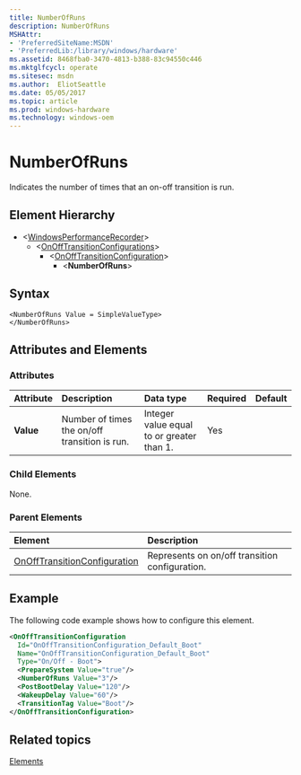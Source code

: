 ```yaml
---
title: NumberOfRuns
description: NumberOfRuns
MSHAttr:
- 'PreferredSiteName:MSDN'
- 'PreferredLib:/library/windows/hardware'
ms.assetid: 8468fba0-3470-4813-b388-83c94550c446
ms.mktglfcycl: operate
ms.sitesec: msdn
ms.author:  EliotSeattle
ms.date: 05/05/2017
ms.topic: article
ms.prod: windows-hardware
ms.technology: windows-oem
---
```



# NumberOfRuns

Indicates the number of times that an on-off transition is run.


## Element Hierarchy

* \<[WindowsPerformanceRecorder](windowsperformancerecorder.md)\>
  * \<[OnOffTransitionConfigurations](onofftransitionconfigurations.md)\>
    * \<[OnOffTransitionConfiguration](onofftransitionconfiguration.md)\>
      * \<**NumberOfRuns**\>


## Syntax

```
<NumberOfRuns Value = SimpleValueType>
</NumberOfRuns>
```


## Attributes and Elements


### Attributes

| Attribute | Description                                   | Data type                                 | Required | Default |
| :-------- | :-------------------------------------------- | :---------------------------------------- | :------- | :------ |
| **Value** | Number of times the on/off transition is run. | Integer value equal to or greater than 1. | Yes      |         |


### Child Elements

None.


### Parent Elements

| Element                                                         | Description                                    |
| :-------------------------------------------------------------- | :--------------------------------------------- |
| [OnOffTransitionConfiguration](onofftransitionconfiguration.md) | Represents on on/off transition configuration. |


## Example

The following code example shows how to configure this element.

```xml
<OnOffTransitionConfiguration
  Id="OnOffTransitionConfiguration_Default_Boot"
  Name="OnOffTransitionConfiguration_Default_Boot"
  Type="On/Off - Boot">
  <PrepareSystem Value="true"/>
  <NumberOfRuns Value="3"/>
  <PostBootDelay Value="120"/>
  <WakeupDelay Value="60"/>
  <TransitionTag Value="Boot"/>
</OnOffTransitionConfiguration>
```


## Related topics

[Elements](elements.md)

